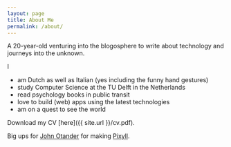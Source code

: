 ```yaml
---
layout: page
title: About Me
permalink: /about/
---
```


A 20-year-old venturing into the blogosphere to write about technology and journeys into the unknown.

I

- am Dutch as well as Italian (yes including the funny hand gestures)
- study Computer Science at the TU Delft in the Netherlands
- read psychology books in public transit
- love to build (web) apps using the latest technologies
- am on a quest to see the world

Download my CV [here]({{ site.url }}/cv.pdf).

Big ups for [John Otander](http://johnotander.com) for making [Pixyll](https://github.com/johnotander/pixyll).
